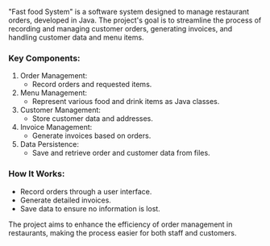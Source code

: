 "Fast food System" is a software system designed to manage restaurant orders, developed in Java. The project's goal is to streamline the process of recording and managing customer orders, generating invoices, and handling customer data and menu items.

### Key Components:
1. Order Management:
   - Record orders and requested items.
2. Menu Management:
   - Represent various food and drink items as Java classes.
3. Customer Management:
   - Store customer data and addresses.
4. Invoice Management:
   - Generate invoices based on orders.
5. Data Persistence:
   - Save and retrieve order and customer data from files.

### How It Works:
- Record orders through a user interface.
- Generate detailed invoices.
- Save data to ensure no information is lost.

The project aims to enhance the efficiency of order management in restaurants, making the process easier for both staff and customers.
